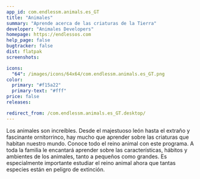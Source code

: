 ```yaml
---
app_id: com.endlessm.animals.es_GT
title: "Animales"
summary: "Aprende acerca de las criaturas de la Tierra"
developer: "Animales Developers"
homepage: https://endlessos.com
help_page: false
bugtracker: false
dist: flatpak
screenshots:

icons:
  "64": /images/icons/64x64/com.endlessm.animals.es_GT.png
color:
  primary: "#f15a22"
  primary-text: "#fff"
price: false
releases:

redirect_from: /com.endlessm.animals.es_GT.desktop/
---
```


<p>Los animales son increíbles. Desde el majestuoso león hasta el extraño y fascinante ornitorrinco, hay mucho que aprender sobre las criaturas que habitan nuestro mundo. Conoce todo el reino animal con este programa. A toda la familia le encantará aprender sobre las características, hábitos y ambientes de los animales, tanto a pequeños como grandes. Es especialmente importante estudiar el reino animal ahora que tantas especies están en peligro de extinción.</p>